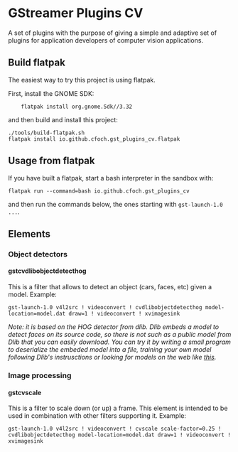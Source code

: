 # GStreamer Plugins CV

A set of plugins with the purpose of giving a simple and adaptive set of plugins for application developers of computer vision applications.

## Build flatpak
The easiest way to try this project is using flatpak.

First, install the GNOME SDK:
```
    flatpak install org.gnome.Sdk//3.32
```

and then build and install this project:
```
./tools/build-flatpak.sh
flatpak install io.github.cfoch.gst_plugins_cv.flatpak
```

## Usage from flatpak
If you have built a flatpak, start a bash interpreter in the sandbox with:

```
flatpak run --command=bash io.github.cfoch.gst_plugins_cv
```

and then run the commands below, the ones starting with `gst-launch-1.0 ...`.


## Elements
### Object detectors
#### gstcvdlibobjectdetecthog
This is a filter that allows to detect an object (cars, faces, etc) given a model.
Example:
```
gst-launch-1.0 v4l2src ! videoconvert ! cvdlibobjectdetecthog model-location=model.dat draw=1 ! videoconvert ! xvimagesink
```
*Note: it is based on the HOG detector from dlib. Dlib embeds a model to detect faces on its source code, so there is not such as a public model from Dlib that you can easily download. You can try it by writing a small program to deserialize the embeded model into a file, training your own model following Dlib's instrusctions or looking for models on the web like [this](https://github.com/danishnazir/Car-Detection-using-HOG-based-Detector-Dlib-/blob/master/car_detector.svm).*

### Image processing
#### gstcvscale
This is a filter to scale down (or up) a frame. This element is intended to be used in combination with other filters supporting it. Example:
```
gst-launch-1.0 v4l2src ! videoconvert ! cvscale scale-factor=0.25 ! cvdlibobjectdetecthog model-location=model.dat draw=1 ! videoconvert ! xvimagesink
```